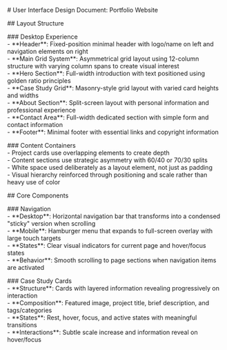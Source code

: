 \# User Interface Design Document: Portfolio Website

\#\# Layout Structure

\#\#\# Desktop Experience  
\- \*\*Header\*\*: Fixed-position minimal header with logo/name on left and navigation elements on right  
\- \*\*Main Grid System\*\*: Asymmetrical grid layout using 12-column structure with varying column spans to create visual interest  
\- \*\*Hero Section\*\*: Full-width introduction with text positioned using golden ratio principles  
\- \*\*Case Study Grid\*\*: Masonry-style grid layout with varied card heights and widths  
\- \*\*About Section\*\*: Split-screen layout with personal information and professional experience  
\- \*\*Contact Area\*\*: Full-width dedicated section with simple form and contact information  
\- \*\*Footer\*\*: Minimal footer with essential links and copyright information

\#\#\# Content Containers  
\- Project cards use overlapping elements to create depth  
\- Content sections use strategic asymmetry with 60/40 or 70/30 splits  
\- White space used deliberately as a layout element, not just as padding  
\- Visual hierarchy reinforced through positioning and scale rather than heavy use of color

\#\# Core Components

\#\#\# Navigation  
\- \*\*Desktop\*\*: Horizontal navigation bar that transforms into a condensed "sticky" version when scrolling  
\- \*\*Mobile\*\*: Hamburger menu that expands to full-screen overlay with large touch targets  
\- \*\*States\*\*: Clear visual indicators for current page and hover/focus states  
\- \*\*Behavior\*\*: Smooth scrolling to page sections when navigation items are activated

\#\#\# Case Study Cards  
\- \*\*Structure\*\*: Cards with layered information revealing progressively on interaction  
\- \*\*Composition\*\*: Featured image, project title, brief description, and tags/categories  
\- \*\*States\*\*: Rest, hover, focus, and active states with meaningful transitions  
\- \*\*Interactions\*\*: Subtle scale increase and information reveal on hover/focus

